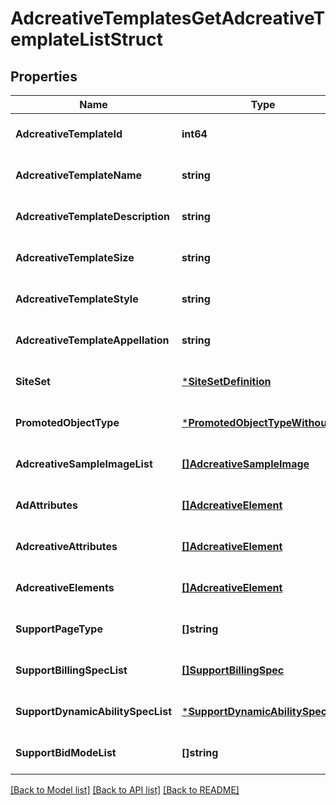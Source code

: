 # AdcreativeTemplatesGetAdcreativeTemplateListStruct

## Properties
Name | Type | Description | Notes
------------ | ------------- | ------------- | -------------
**AdcreativeTemplateId** | **int64** |  | [optional] [default to null]
**AdcreativeTemplateName** | **string** |  | [optional] [default to null]
**AdcreativeTemplateDescription** | **string** |  | [optional] [default to null]
**AdcreativeTemplateSize** | **string** |  | [optional] [default to null]
**AdcreativeTemplateStyle** | **string** |  | [optional] [default to null]
**AdcreativeTemplateAppellation** | **string** |  | [optional] [default to null]
**SiteSet** | [***SiteSetDefinition**](SiteSetDefinition.md) |  | [optional] [default to null]
**PromotedObjectType** | [***PromotedObjectTypeWithoutJd**](PromotedObjectTypeWithoutJd.md) |  | [optional] [default to null]
**AdcreativeSampleImageList** | [**[]AdcreativeSampleImage**](adcreative_sample_image.md) |  | [optional] [default to null]
**AdAttributes** | [**[]AdcreativeElement**](adcreative_element.md) |  | [optional] [default to null]
**AdcreativeAttributes** | [**[]AdcreativeElement**](adcreative_element.md) |  | [optional] [default to null]
**AdcreativeElements** | [**[]AdcreativeElement**](adcreative_element.md) |  | [optional] [default to null]
**SupportPageType** | **[]string** |  | [optional] [default to null]
**SupportBillingSpecList** | [**[]SupportBillingSpec**](support_billing_spec.md) |  | [optional] [default to null]
**SupportDynamicAbilitySpecList** | [***SupportDynamicAbilitySpecList**](support_dynamic_ability_spec_list.md) |  | [optional] [default to null]
**SupportBidModeList** | **[]string** |  | [optional] [default to null]

[[Back to Model list]](../README.md#documentation-for-models) [[Back to API list]](../README.md#documentation-for-api-endpoints) [[Back to README]](../README.md)


